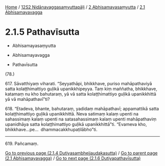 
[Home](/) / [12S2 Nidānavaggasaṃyuttapāḷi](../...md) / [2 Abhisamayasaṃyutta](...md) / [2.1 Abhisamayavagga](../12S2/2/2.1.md)

# 2.1.5 Pathavīsutta

* Abhisamayasaṃyutta

* Abhisamayavagga

* Pathavīsutta

(78.)

617\. Sāvatthiyaṃ viharati. “Seyyathāpi, bhikkhave, puriso mahāpathaviyā satta kolaṭṭhimattiyo guḷikā upanikkhipeyya. Taṃ kiṃ maññatha, bhikkhave, katamaṃ nu kho bahutaraṃ, yā vā satta kolaṭṭhimattiyo guḷikā upanikkhittā yā vā mahāpathavī”ti?

618\. “Etadeva, bhante, bahutaraṃ, yadidaṃ mahāpathavī; appamattikā satta kolaṭṭhimattiyo guḷikā upanikkhittā. Neva satimaṃ kalaṃ upenti na sahassimaṃ kalaṃ upenti na satasahassimaṃ kalaṃ upenti mahāpathaviṃ upanidhāya satta kolaṭṭhimattiyo guḷikā upanikkhittā”ti. “Evameva kho, bhikkhave…pe…  dhammacakkhupaṭilābho”ti.

---

619\. Pañcamaṃ.



[Go to previous page (2.1.4 Dutiyasambhejjaudakasutta)](2.1.4.md) / [Go to parent page (2.1 Abhisamayavagga)](../12S2/2/2.1.md) / [Go to next page (2.1.6 Dutiyapathavīsutta)](2.1.6.md)



